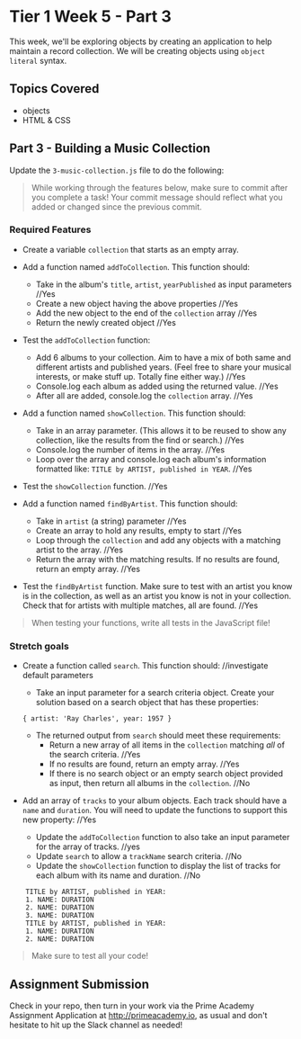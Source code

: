 # Tier 1 Week 5 - Part 3

This week, we'll be exploring objects by creating an application to help maintain a record collection. We will be creating objects using `object literal` syntax.

## Topics Covered

- objects
- HTML & CSS

## Part 3 - Building a Music Collection

Update the `3-music-collection.js` file to do the following:

> While working through the features below, make sure to commit after you complete a task! Your commit message should reflect what you added or changed since the previous commit.

### Required Features

- Create a variable `collection` that starts as an empty array.

- Add a function named `addToCollection`. This function should:
  - Take in the album's `title`, `artist`, `yearPublished` as input parameters //Yes
  - Create a new object having the above properties //Yes
  - Add the new object to the end of the `collection` array //Yes
  - Return the newly created object //Yes

- Test the `addToCollection` function:
  - Add 6 albums to your collection. Aim to have a mix of both same and different artists and published years. (Feel free to share your musical interests, or make stuff up. Totally fine either way.) //Yes
  - Console.log each album as added using the returned value. //Yes
  - After all are added, console.log the `collection` array. //Yes

- Add a function named `showCollection`. This function should:
  - Take in an array parameter. (This allows it to be reused to show any collection, like the results from the find or search.) //Yes
  - Console.log the number of items in the array. //Yes
  - Loop over the array and console.log each album's information formatted like: `TITLE by ARTIST, published in YEAR`. //Yes

- Test the `showCollection` function. //Yes

- Add a function named `findByArtist`. This function should:
  - Take in `artist` (a string) parameter //Yes
  - Create an array to hold any results, empty to start //Yes
  - Loop through the `collection` and add any objects with a matching artist to the array. //Yes
  - Return the array with the matching results. If no results are found, return an empty array. //Yes

- Test the `findByArtist` function. Make sure to test with an artist you know is in the collection, as well as an artist you know is not in your collection. Check that for artists with multiple matches, all are found. //Yes

> When testing your functions, write all tests in the JavaScript file!


### Stretch goals

- Create a function called `search`. This function should:  //investigate default parameters
  - Take an input parameter for a search criteria object. Create your solution based on a search object that has these properties:
  ```
  { artist: 'Ray Charles', year: 1957 }
  ```
  - The returned output from `search` should meet these requirements:
    - Return a new array of all items in the `collection` matching *all* of the search criteria. //Yes
    - If no results are found, return an empty array. //Yes
    - If there is no search object or an empty search object provided as input, then return all albums in the `collection`. //No

- Add an array of `tracks` to your album objects. Each track should have a `name` and `duration`. You will need to update the functions to support this new property: //Yes
  - Update the `addToCollection` function to also take an input parameter for the array of tracks. //yes
  - Update `search` to allow a `trackName` search criteria. //No
  - Update the `showCollection` function to display the list of tracks for each album with its name and duration. //No
```
    TITLE by ARTIST, published in YEAR:
    1. NAME: DURATION
    2. NAME: DURATION
    3. NAME: DURATION
    TITLE by ARTIST, published in YEAR:
    1. NAME: DURATION
    2. NAME: DURATION
```

> Make sure to test all your code!



## Assignment Submission
Check in your repo, then turn in your work via the Prime Academy Assignment Application at http://primeacademy.io, as usual and don't hesitate to hit up the Slack channel as needed!
